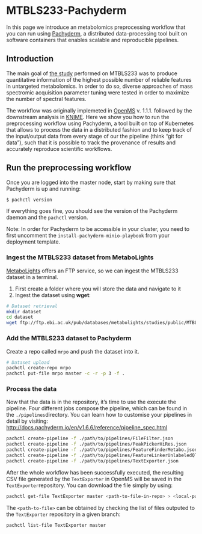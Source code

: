 # MTBLS233-Pachyderm
In this page we introduce an metabolomics preprocessing workflow that you can run using [Pachyderm](https://github.com/pachyderm/pachyderm), a distributed data-processing tool built on software containers that enables scalable and reproducible pipelines.

## Introduction
The main goal of [the study](http://www.sciencedirect.com/science/article/pii/S000326701630647X) performed on MTBLS233 was to produce quantitative information of the highest possible number of reliable features in untargeted metabolomics. In order to do so, diverse approaches of mass spectromic acquisition parameter tuning were tested in order to maximize the number of spectral features.

The workflow was originally implemeted in [OpenMS](https://www.openms.de/) v. 1.1.1. followed by the downstream analysis in [KNIME](https://www.knime.org/). Here we show you how to run the preprocessing workflow using Pachyderm, a tool built on top of Kubernetes that allows to process the data in a distributed fashion and to keep track of the input/output data from every stage of our the pipeline (think “git for data”), such that it is possible to track the provenance of results and accurately reproduce scientific workflows.

## Run the preprocessing workflow

Once you are logged into the master node, start by making sure that Pachyderm is up and running:

```bash
$ pachctl version
```

If everything goes fine, you should see the version of the Pachyderm daemon and the `pachctl` version.

Note: In order for Pachyderm to be accessible in your cluster, you need to first uncomment the `install-pachyderm-minio-playbook` from your deployment template.

### Ingest the MTBLS233 dataset from MetaboLights

[MetaboLights](http://www.ebi.ac.uk/metabolights/) offers an FTP service, so we can ingest the MTBLS233 dataset in a terminal. 

1. First create a folder where you will store the data and navigate to it
2. Ingest the dataset using **wget**:

```bash
# Dataset retrieval
mkdir dataset
cd dataset
wget ftp://ftp.ebi.ac.uk/pub/databases/metabolights/studies/public/MTBLS233/00*alternate_pos_low_mr.mzML
```

### Add the MTBLS233 dataset to Pachyderm

Create a repo called `mrpo` and push the dataset into it. 

```bash
# Dataset upload 
pachctl create-repo mrpo
pachctl put-file mrpo master -c -r -p 3 -f . 
```

### Process the data

Now that the data is in the repository, it’s time to use the execute the pipeline. Four different jobs compose the pipeline, which can be found in the `./pipelines`directory. You can learn how to customise your pipelines in detail by visiting: http://docs.pachyderm.io/en/v1.6.6/reference/pipeline_spec.html

```bash
pachctl create-pipeline -f ./path/to/pipelines/FileFilter.json
pachctl create-pipeline -f ./path/to/pipelines/PeakPickerHiRes.json
pachctl create-pipeline -f ./path/to/pipelines/FeatureFinderMetabo.json
pachctl create-pipeline -f ./path/to/pipelines/FeatureLinkerUnlabeledQT.json
pachctl create-pipeline -f ./path/to/pipelines/TextExporter.json
```
After the whole workflow has been successfully executed, the resulting CSV file generated by the `TextExporter` in OpenMS will be saved in the `TextExporter`repository. You can download the file simply by using: 

```bash
pachctl get-file TextExporter master <path-to-file-in-repo> > <local-path-output>
```

The `<path-to-file>` can be obtained by checking the list of files outputed to the `TextExporter` repository in a given branch:
```bash
pachctl list-file TextExporter master
```
